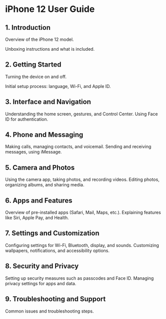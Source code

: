 # iPhone 12 User Guide

## 1. Introduction
Overview of the iPhone 12 model.

Unboxing instructions and what is included.

## 2. Getting Started
Turning the device on and off.

Initial setup process: language, Wi-Fi, and Apple ID.

## 3. Interface and Navigation
Understanding the home screen, gestures, and Control Center.
Using Face ID for authentication.

## 4. Phone and Messaging
Making calls, managing contacts, and voicemail.
Sending and receiving messages, using iMessage.

## 5. Camera and Photos
Using the camera app, taking photos, and recording videos.
Editing photos, organizing albums, and sharing media.

## 6. Apps and Features
Overview of pre-installed apps (Safari, Mail, Maps, etc.).
Explaining features like Siri, Apple Pay, and Health.

## 7. Settings and Customization
Configuring settings for Wi-Fi, Bluetooth, display, and sounds.
Customizing wallpapers, notifications, and accessibility options.

## 8. Security and Privacy
Setting up security measures such as passcodes and Face ID.
Managing privacy settings for apps and data.

## 9. Troubleshooting and Support
Common issues and troubleshooting steps.
